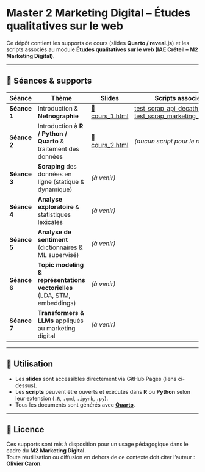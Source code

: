 # Master 2 Marketing Digital – Études qualitatives sur le web

Ce dépôt contient les supports de cours (slides **Quarto / reveal.js**) et les scripts associés au module **Études qualitatives sur le web (IAE Créteil – M2 Marketing Digital)**.

---

## 📅 Séances & supports

| Séance | Thème | Slides | Scripts associés |
|--------|-------|--------|------------------|
| **Séance 1** | Introduction & **Netnographie** | [📑 cours_1.html](https://oliviercaron.github.io/cours/IAE_creteil/m2_marketing_digital/cours_1/cours_1.html) | [test_scrap_api_decathlon.ipynb](https://github.com/oliviercaron/cours/blob/main/IAE_creteil/m2_marketing_digital/cours_1/test_scrap_api_decathlon.ipynb) <br> [test_scrap_marketing_jobs.R](https://github.com/oliviercaron/cours/blob/main/IAE_creteil/m2_marketing_digital/cours_1/test_scrap_marketing_jobs.R) |
| **Séance 2** | Introduction à **R / Python / Quarto** & traitement des données | [📑 cours_2.html](https://oliviercaron.github.io/cours/IAE_creteil/m2_marketing_digital/cours_2/cours_2.html) | *(aucun script pour le moment)* |
| **Séance 3** | **Scraping** des données en ligne (statique & dynamique) | *(à venir)* | |
| **Séance 4** | **Analyse exploratoire** & statistiques lexicales | *(à venir)* | |
| **Séance 5** | **Analyse de sentiment** (dictionnaires & ML supervisé) | *(à venir)* | |
| **Séance 6** | **Topic modeling & représentations vectorielles** (LDA, STM, embeddings) | *(à venir)* | |
| **Séance 7** | **Transformers & LLMs** appliqués au marketing digital | *(à venir)* | |

---

## 🚀 Utilisation

- Les **slides** sont accessibles directement via GitHub Pages (liens ci-dessus).  
- Les **scripts** peuvent être ouverts et exécutés dans **R** ou **Python** selon leur extension (`.R`, `.qmd`, `.ipynb`, `.py`).  
- Tous les documents sont générés avec **[Quarto](https://quarto.org/)**.  

---

## 📖 Licence

Ces supports sont mis à disposition pour un usage pédagogique dans le cadre du **M2 Marketing Digital**.  
Toute réutilisation ou diffusion en dehors de ce contexte doit citer l’auteur : **Olivier Caron**.
